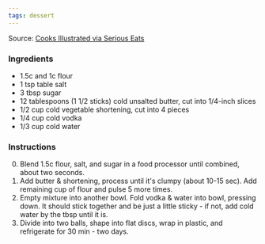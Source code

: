 ```yaml
---
tags: dessert
---
```


Source: [Cooks Illustrated via Serious Eats](https://www.seriouseats.com/cooks-illustrated-foolproof-pie-dough-recipe)

### Ingredients
* 1.5c and 1c flour
* 1 tsp table salt
* 3 tbsp sugar
* 12 tablespoons (1 1/2 sticks) cold unsalted butter, cut into 1/4-inch slices
* 1/2 cup cold vegetable shortening, cut into 4 pieces
* 1/4 cup cold vodka
* 1/3 cup cold water

### Instructions
0. Blend 1.5c flour, salt, and sugar in a food processor until combined, about two seconds.
0. Add butter & shortening, process until it's clumpy (about 10-15 sec). Add remaining cup of flour and pulse 5 more times.
0. Empty mixture into another bowl. Fold vodka & water into bowl, pressing down. It should stick together and be just a little sticky - if not, add cold water by the tbsp until it is.
0. Divide into two balls, shape into flat discs, wrap in plastic, and refrigerate for 30 min - two days.